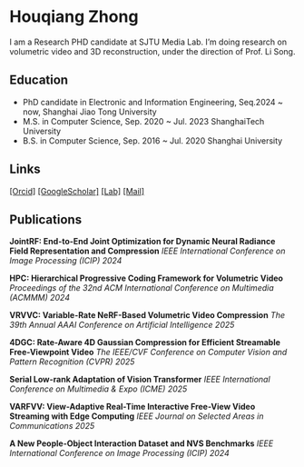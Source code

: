 # Houqiang Zhong

I am a Research PHD candidate at SJTU Media Lab. I’m doing research on volumetric video and 3D reconstruction, under the direction of Prof. Li Song.

## Education
* PhD candidate in Electronic and Information Engineering, Seq.2024 ~ now, Shanghai Jiao Tong University
* M.S. in Computer Science, Sep. 2020 ~ Jul. 2023 ShanghaiTech University
* B.S. in Computer Science, Sep. 2016 ~ Jul. 2020 Shanghai University

## Links

[[Orcid]](https://orcid.org/0009-0002-1499-4811)
[[GoogleScholar]](https://scholar.google.com/citations?hl=zh-CN&user=CsIOagUAAAAJ)
[[Lab]](https://medialab.sjtu.edu.cn/author/houqiang-zhong/)
[[Mail]](zhonghouqiang@sjtu.edu.cn)

## Publications

**JointRF: End-to-End Joint Optimization for Dynamic Neural Radiance Field Representation and Compression** 
   *IEEE International Conference on Image Processing (ICIP) 2024*

**HPC: Hierarchical Progressive Coding Framework for Volumetric Video** 
   *Proceedings of the 32nd ACM International Conference on Multimedia (ACMMM) 2024*  

**VRVVC: Variable-Rate NeRF-Based Volumetric Video Compression**  *The 39th Annual AAAI Conference on Artificial Intelligence 2025*

**4DGC: Rate-Aware 4D Gaussian Compression for Efficient Streamable Free-Viewpoint Video**   *The IEEE/CVF Conference on Computer Vision and Pattern Recognition (CVPR) 2025*

**Serial Low-rank Adaptation of Vision Transformer**   *IEEE International Conference on Multimedia & Expo (ICME) 2025*  

**VARFVV: View-Adaptive Real-Time Interactive Free-View Video Streaming with Edge Computing**    *IEEE Journal on Selected Areas in Communications 2025*  

**A New People-Object Interaction Dataset and NVS Benchmarks**   *IEEE International Conference on Image Processing (ICIP) 2024*

